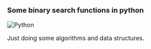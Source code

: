 ### Some binary search functions in python
![Python](https://img.shields.io/badge/Python-%233776AB?style=flat-square&logo=python&logoColor=white)

Just doing some algorithms and data structures. 
